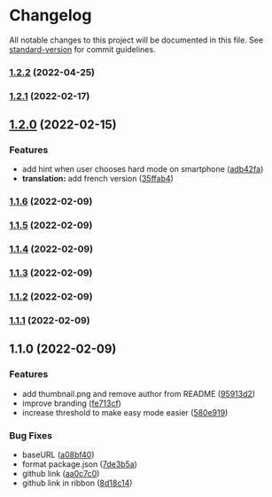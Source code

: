 # Changelog

All notable changes to this project will be documented in this file. See [standard-version](https://github.com/conventional-changelog/standard-version) for commit guidelines.

### [1.2.2](https://github.com/interaction-dynamics/squid-game/compare/v1.2.1...v1.2.2) (2022-04-25)

### [1.2.1](https://github.com/interaction-dynamics/squid-game/compare/v1.2.0...v1.2.1) (2022-02-17)

## [1.2.0](https://github.com/interaction-dynamics/squid-game/compare/v1.1.6...v1.2.0) (2022-02-15)


### Features

* add hint when user chooses hard mode on smartphone ([adb42fa](https://github.com/interaction-dynamics/squid-game/commit/adb42fae10fc7aa2bb56b6770d1e19f594fe4349))
* **translation:** add french version ([35ffab4](https://github.com/interaction-dynamics/squid-game/commit/35ffab45d0cdc25d144204c75c8c122b94d109f7))

### [1.1.6](https://github.com/interaction-dynamics/squid-game/compare/v1.1.5...v1.1.6) (2022-02-09)

### [1.1.5](https://github.com/interaction-dynamics/squid-game/compare/v1.1.4...v1.1.5) (2022-02-09)

### [1.1.4](https://github.com/interaction-dynamics/squid-game/compare/v1.1.3...v1.1.4) (2022-02-09)

### [1.1.3](https://github.com/interaction-dynamics/squid-game/compare/v1.1.2...v1.1.3) (2022-02-09)

### [1.1.2](https://github.com/interaction-dynamics/squid-game/compare/v1.1.1...v1.1.2) (2022-02-09)

### [1.1.1](https://github.com/interaction-dynamics/squid-game/compare/v1.1.0...v1.1.1) (2022-02-09)

## 1.1.0 (2022-02-09)


### Features

* add thumbnail.png and remove author from README ([95913d2](https://github.com/interaction-dynamics/squid-game/commit/95913d239cc0ec0649694f2c3e268e2585eba7f9))
* improve branding ([fe713cf](https://github.com/interaction-dynamics/squid-game/commit/fe713cfa233d239d1464c8aaac8129d1ee9927c8))
* increase threshold to make easy mode easier ([580e919](https://github.com/interaction-dynamics/squid-game/commit/580e919e0e5c546acfd96134b1107fb96900a2b8))


### Bug Fixes

* baseURL ([a08bf40](https://github.com/interaction-dynamics/squid-game/commit/a08bf4037a138e361c76260e38666daaf0933927))
* format package.json ([7de3b5a](https://github.com/interaction-dynamics/squid-game/commit/7de3b5aefdd0ac6240882daca838c987b4f5c58a))
* github link ([aa0c7c0](https://github.com/interaction-dynamics/squid-game/commit/aa0c7c058ee1d3b65f5b5a273339a1131834a252))
* github link in ribbon ([8d18c14](https://github.com/interaction-dynamics/squid-game/commit/8d18c14ad9e972cff28119d8324f4a6eb0982f8f))
